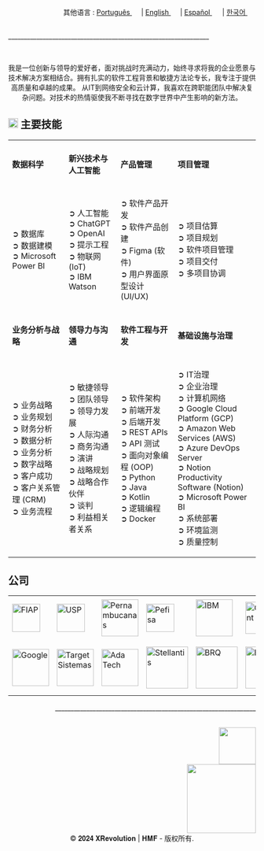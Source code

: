 <div align="right">
  其他语言 : <a href="https://github.com/LlynS2/LLYNS2/tree/Português" target="_blank">Português <img src="https://github.com/user-attachments/assets/fa0289cd-3feb-4b62-a6b5-19d80a95a50c" width="15"></a> | <a href="https://github.com/LlynS2/LLYNS2" target="_blank">English <img src="https://github.com/user-attachments/assets/8e065c04-101a-4fd8-814c-b8e6778fca1a" width="15"></a> | <a href="https://github.com/LlynS2/LLYNS2/tree/Español" target="_blank">Español <img src="https://github.com/user-attachments/assets/0a4eb85c-cd21-43fc-bd98-7c1042f7b08e" width="17"></a> | <a href="https://github.com/LlynS2/LLYNS2/tree/한국어" target="_blank">한국어 <img src="https://github.com/user-attachments/assets/5f6886c4-4a79-49b7-b33c-053e1b7ba8c4" width="17"></a>
</div><br>
<p>________________________________________________________________</p><br>

<div>
  <p align="center">我是一位创新与领导的爱好者，面对挑战时充满动力，始终寻求将我的企业愿景与技术解决方案相结合。拥有扎实的软件工程背景和敏捷方法论专长，我专注于提供高质量和卓越的成果。
     从IT到网络安全和云计算，我喜欢在跨职能团队中解决复杂问题。对技术的热情驱使我不断寻找在数字世界中产生影响的新方法。</p>
  <h2><img src="https://github.com/user-attachments/assets/16197bf7-21e8-4029-a37a-1a3c88a1c624" width="20"> 主要技能</h2>  
    <table>
    <tbody>
        <tr>
            <td><h4>数据科学</h4></td>
            <td><h4>新兴技术与人工智能</h4></td>
            <td><h4>产品管理</h4></td>
            <td><h4>项目管理</h4></td>
            <tr><td>
               <p>
                  ➲ 数据库<br>
                  ➲ 数据建模<br>
                  ➲ Microsoft Power BI
               </p>
            </td>
            <td>
               <p>
                  ➲ 人工智能<br>
                  ➲ ChatGPT<br>
                  ➲ OpenAI<br>
                  ➲ 提示工程<br>
                  ➲ 物联网 (IoT)<br>
                  ➲ IBM Watson
               </p>
            </td>
            <td>
                <p>
                  ➲ 软件产品开发<br>
                  ➲ 软件产品创建<br>
                  ➲ Figma (软件)<br>
                  ➲ 用户界面原型设计 (UI/UX)
                </p>
            </td>
            <td>
                <p>
                  ➲ 项目估算<br>
                  ➲ 项目规划<br>
                  ➲ 软件项目管理<br>
                  ➲ 项目交付<br>
                  ➲ 多项目协调
                </p>
            </td>
        </tr>
        <tr>
          <td><h4>业务分析与战略</h4></td>
            <td><h4>领导力与沟通</h4></td>
            <td><h4>软件工程与开发</h4></td>
            <td><h4>基础设施与治理</h4></td>
            <tr><td>
                <p>
                  ➲ 业务战略<br>
                  ➲ 业务规划<br>
                  ➲ 财务分析<br>
                  ➲ 数据分析<br>
                  ➲ 业务分析<br>
                  ➲ 数字战略<br>
                  ➲ 客户成功<br>
                  ➲ 客户关系管理 (CRM)<br>
                  ➲ 业务流程
                </p>
            </td>
            <td>
                <p>
                  ➲ 敏捷领导<br>
                  ➲ 团队领导<br>
                  ➲ 领导力发展<br>
                  ➲ 人际沟通<br>
                  ➲ 商务沟通<br>
                  ➲ 演讲<br>
                  ➲ 战略规划<br>
                  ➲ 战略合作伙伴<br>
                  ➲ 谈判<br>
                  ➲ 利益相关者关系
                </p>
            </td>
            <td>
                <p>
                  ➲ 软件架构<br>
                  ➲ 前端开发<br>
                  ➲ 后端开发<br>
                  ➲ REST APIs<br>
                  ➲ API 测试<br>
                  ➲ 面向对象编程 (OOP)<br>
                  ➲ Python<br>
                  ➲ Java<br>
                  ➲ Kotlin<br>
                  ➲ 逻辑编程<br>
                  ➲ Docker
                </p>
            </td>
            <td>
                <p>
                  ➲ IT治理<br>
                  ➲ 企业治理<br>
                  ➲ 计算机网络<br>
                  ➲ Google Cloud Platform (GCP)<br>
                  ➲ Amazon Web Services (AWS)<br>
                  ➲ Azure DevOps Server<br>
                  ➲ Notion Productivity Software (Notion)<br>
                  ➲ Microsoft Power BI<br>
                  ➲ 系统部署<br>
                  ➲ 环境监测<br>
                  ➲ 质量控制
                </p>
            </td>
        </tr>
    </tbody>
 </table>
</div>
<div>
  <h2>公司</h2>
  <table>
    <tbody>
      <tr>
        <td><img src="https://github.com/user-attachments/assets/25d8d17c-e721-4885-a8b9-c41ed10bbacf" alt="FIAP" width="57"></td>
        <td><img src="https://github.com/user-attachments/assets/8f6553f2-6de7-4f5c-bd7c-a4e1ded3f6a7" alt="USP" width="57"></td>
        <td><img src="https://github.com/user-attachments/assets/371788ba-379a-464f-980e-3265221fcca8" alt="Pernambucanas" width="75"></td>
        <td><img src="https://github.com/user-attachments/assets/ec8dcdc6-f30c-4276-a032-da2fb459908e" alt="Pefisa" width="57"></td>
        <td><img src="https://github.com/user-attachments/assets/4d043c02-2fb4-4042-a2c4-41219c214373" alt="IBM" width="75"></td>
        <td><img src="https://github.com/user-attachments/assets/96987f7c-8781-4664-a089-b25485e197f5" alt="Globant" width="65"></td>
        <td><img src="https://github.com/user-attachments/assets/41616e29-7bff-4bae-8523-684ff3dd9ca1" alt="Alura" width="65"></td>
        <td><img src="https://github.com/user-attachments/assets/df9c855f-95f3-4892-adb4-508dac3655e2" alt="MIT" width="85"></td>
      </tr>
      <tr>
        <td><img src="https://github.com/user-attachments/assets/5841fa53-601e-46d4-b875-1efcf8652d08" alt="Google" width="75"></td>
        <td><img src="https://github.com/user-attachments/assets/c1e293ac-75d0-41d6-9143-d09715e89830" alt="Target Sistemas" width="75"></td>
        <td><img src="https://github.com/user-attachments/assets/44f293f0-c32c-42e8-a3f2-a6f692ccc408" alt="Ada Tech" width="75"></td>
        <td><img src="https://github.com/user-attachments/assets/874b4429-14cf-414e-9a84-82b1a3e5740a" alt="Stellantis" width="85"></td>
        <td><img src="https://github.com/user-attachments/assets/fd28537e-69e3-4a1a-8b56-e2658d3835bb" alt="BRQ" width="85"></td>
        <td><img src="https://github.com/user-attachments/assets/f0b68583-1b7d-44c6-bbc4-7f8aeda99b3b" alt="BAYER" width="85"></td>
        <td><img src="https://github.com/user-attachments/assets/612541d8-e2fb-4b0d-b132-c907ff819358" alt="Harvard University" width="95"></td>
        <td><img src="https://github.com/user-attachments/assets/06ac6c2d-651a-4ed5-90aa-f4aecbee5a1d" alt="Harvard Business Publishing Education" width="105"></td>
      </tr>
    </tbody>
  </table>
</div>

<p align="right">________________________________________________________________</p><br>

<div align="right">
    <a href="https://www.linkedin.com/in/hevellyn-mc-frei-mba-079020219" target="_blank"><img src="https://github.com/user-attachments/assets/d9518f71-5305-45e2-b37e-b88b10870fd5" width="75"></a><br>
    <img src="https://github.com/user-attachments/assets/263ef797-0dff-4f87-85d4-879835c04883" width="140">
</div>
<div align="center">
   <footer>
        &copy; 𝟐𝟎𝟐𝟒 𝐗𝐑𝐞𝐯𝐨𝐥𝐮𝐭𝐢𝐨𝐧 | 𝐇𝐌𝐅 - 版权所有.
    </footer>
</div>
